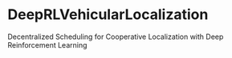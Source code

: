 # DeepRLVehicularLocalization
Decentralized Scheduling for Cooperative Localization with Deep Reinforcement Learning
